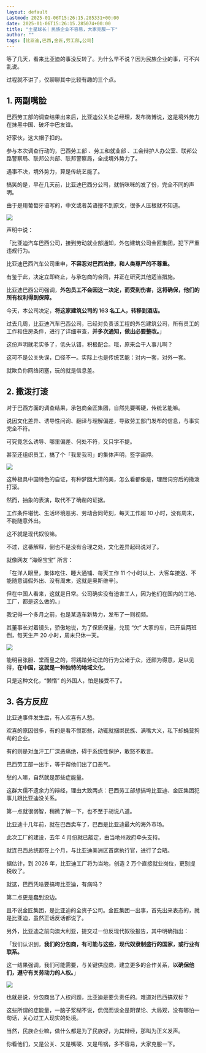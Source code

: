 ```yaml
---
layout: default
Lastmod: 2025-01-06T15:26:15.285331+00:00
date: 2025-01-06T15:26:15.285074+00:00
title: "土星球长｜民族企业不容易，大家克服一下"
author: ""
tags: [比亚迪,巴西,金匠,劳工部,公司]
---
```


等了几天，看来比亚迪的事没反转了。为什么早不说？因为民族企业的事，可不兴乱说。

过程就不讲了，仅聊聊其中比较有趣的三个点。

**1\. 两副嘴脸**
------------

巴西劳工部的调查结果出来后，比亚迪公关处总经理，发布微博说，这是境外势力在抹黑中国、破坏中巴友谊。

好家伙，这大帽子扣的。

参与本次调查行动的，巴西劳工部 、劳工和就业部 、工会辩护人办公室、联邦公路警察局、联邦公共部、联邦警察局，全成境外势力了。

遇事不决，境外势力，算是传统艺能了。

搞笑的是，早在几天前，比亚迪巴西分公司，就悄咪咪的发了份，完全不同的声明。

由于是用葡萄牙语写的，中文或者英语搜不到原文，很多人压根就不知道。

![](https://images.weserv.nl/?url=https%3A//chinadigitaltimes.net/chinese/files/2025/01/post-714697-677b7284e4e89.)

声明中说：

「比亚迪汽车巴西公司，接到劳动就业部通知，外包建筑公司金匠集团，犯下严重违规行为。

比亚迪巴西汽车公司重申，**不容忍对巴西法律，和人类尊严的不尊重。**

有鉴于此，决定立即终止，与承包商的合同，并正在研究其他适当措施。

比亚迪巴西公司强调，**外包员工不会因这一决定，而受到伤害，这将确保，他们的所有权利得到保障。**

今天，本公司决定，**将这家建筑公司的 163 名工人，转移到酒店。**

过去几周，比亚迪汽车巴西公司，已经对负责该工程的外包建筑公司，所有员工的工作和住房条件，进行了详细审查，**并多次通知，做出必要整改。**」

这份声明就老实多了，低头认错，积极配合。哦，原来会干人事儿啊？

这可不是公关失误，口径不一。实际上也是传统艺能：对内一套，对外一套。

就欺负你网络闭塞，玩的就是信息差。

**2\. 撒泼打滚**
------------

对于巴西方面的调查结果，承包商金匠集团，自然先要嘴硬，传统艺能嘛。

说因文化差异、诱导性问询、翻译与理解偏差，导致劳工部门发布的信息，与事实完全不符。

可究竟怎么诱导、哪里偏差、何处不符，又只字不提。

甚至还组织员工，搞了个「我爱我司」的集体声明，签字画押。

![](https://images.weserv.nl/?url=https%3A//chinadigitaltimes.net/chinese/files/2025/01/post-714697-677b7285b3446.)

这种极具中国特色的自证，有种梦回大清的美，怎么看都像是，理屈词穷后的撒泼打滚。

然而，抽象的表演，取代不了确凿的证据。

工作条件堪忧、生活环境恶劣、劳动合同苛刻，每天工作超 10 小时，没有周末，不能随意外出。

这不就是现代奴役嘛。

不过，这番解释，倒也不是没有合理之处，文化差异起码说对了。

就像网友 “海绵宝宝” 所言：

「在洋人眼里，集体吃住、睡大通铺、每天工作 11 个小时以上、大客车接送、不能随意请假外出、没有周末，这就是奥斯维辛\]。

但在中国人看来，这就是日常。公司确实没有迫害工人，因为他们在国内的工地、工厂，都是这么做的。」

我记得一个多月之前，也是某造车新势力，发布了一则视频。

其董事长对着镜头，骄傲地说，为了保质保量，兑现 “欠” 大家的车，已开启两班倒，每天生产 20 小时，周末只休一天。

![](https://images.weserv.nl/?url=https%3A//chinadigitaltimes.net/chinese/files/2025/01/post-714697-677b7287687bf.)

能明目张胆、堂而皇之的，将践踏劳动法的行为公诸于众，还颇为得意，足以见得，**在中国，这就是一种独特的地域文化**。

只是这种文化，“懒惰” 的外国人，怕是接受不了。

**3\. 各方反应**
------------

比亚迪事件发生后，有人欢喜有人愁。

欢喜的原因很多，有的是看不惯那些，动辄就捆绑民族、满嘴大义，私下却蝇营狗苟的企业。

有的则是对血汗工厂深恶痛绝，碍于系统性保护，敢怒不敢言。

巴西劳工部一出手，等于帮他们出了口恶气。

愁的人嘛，自然就是那些症能量。

这群大儒不遗余力的辩经，理由大致两点：巴西劳工部想搞垮比亚迪、金匠集团犯事儿跟比亚迪没关系。

第一点就很弱智，稍微了解一下，也不至于胡说八道。

比亚迪十几年前，就在巴西卖车了，巴西是比亚迪最大的海外市场。

此次工厂的建设，去年 4 月份就已敲定，由当地州政府牵头支持。

就连巴西总统都在上个月，与比亚迪美洲区首席执行官，进行了会晤。

据估计，到 2026 年，比亚迪工厂将为当地，创造 2 万个直接就业岗位，更别提税收了。

就这，巴西凭啥要搞垮比亚迪，有病吗？

第二点更是蠢到没边。

且不说金匠集团，是比亚迪的全资子公司。金匠集团一出事，首先出来表态的，就是比亚迪，虽然正话反话都说了。

另外，比亚迪之前向澳大利亚，提交过一份反现代奴役报告，其中明确指出：

「我们认识到，**我们的分包商，有可能与这些，现代奴隶制盛行的国家，或行业有联系。**

这一结果强调，我们可能需要，与关键供应商，建立更多的合作关系，**以确保他们，遵守有关劳动力的人权。**」

![](https://images.weserv.nl/?url=https%3A//chinadigitaltimes.net/chinese/files/2025/01/post-714697-677b72891e68b.)

也就是说，分包商出了人权问题，比亚迪是要负责任的。难道对巴西搞双标？

这些所谓的症能量，一脑子浆糊不说，侃侃而谈全是阴谋论、大局观，没有哪怕一句话，关心过工人现实的处境。

当然，民族企业嘛，做什么都是为了民族好，为其辩经，那叫为正义发声。

你看他们，又是公关、又是嘴硬、又是甩锅，多不容易，大家克服一下。

